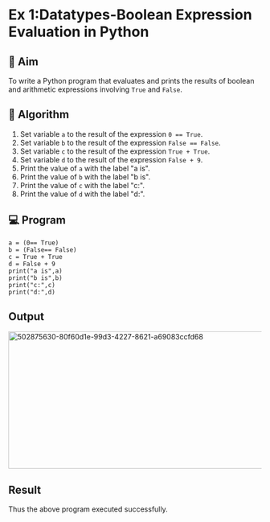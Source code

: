
# Ex 1:Datatypes-Boolean Expression Evaluation in Python

## 🎯 Aim
To write a Python program that evaluates and prints the results of boolean and arithmetic expressions involving `True` and `False`.

## 🧠 Algorithm
1. Set variable `a` to the result of the expression `0 == True`.
2. Set variable `b` to the result of the expression `False == False`.
3. Set variable `c` to the result of the expression `True + True`.
4. Set variable `d` to the result of the expression `False + 9`.
5. Print the value of `a` with the label "a is".
6. Print the value of `b` with the label "b is".
7. Print the value of `c` with the label "c:".
8. Print the value of `d` with the label "d:".

## 💻 Program
```
a = (0== True)
b = (False== False)
c = True + True
d = False + 9
print("a is",a)
print("b is",b)
print("c:",c)
print("d:",d)
```

## Output
<img width="816" height="273" alt="502875630-80f60d1e-99d3-4227-8621-a69083ccfd68" src="https://github.com/user-attachments/assets/efd2fa66-ea4d-4623-9f55-f939acefff9e" />

## Result
Thus the above program executed successfully.
